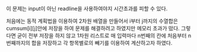 이 문제는 input이 아닌 readline을 사용하여야지 시간초과를 피할 수 있다.

처음에는 동적 계획법을 이용하여 2차원 배열을 만들어서 i부터 j까지의 수열합은 cumsum[i][j]안에 저장을 하여 문제를 해결하려고 하였지만 메모리 초과가 떴다. 그렇다면 굳이 전부 저장을 하지 않고 1차원 리스트로 매 입력마다 n번째의 칸에 처음부터 n 번째까지의 합을 저장하고 각 항목별로의 빼기를 이용하여 계산하고자 하였다.
